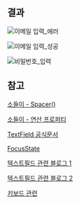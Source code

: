 
## 결과 
![이메일 입력_에러](https://github.com/APP-iOS3rd/Team7_AppDabang/assets/83914919/150085b4-65e5-439b-bd31-4edf83275eee)
<br/>

![이메일 입력_성공](https://github.com/APP-iOS3rd/Team7_AppDabang/assets/83914919/870727e6-af79-4b5d-b014-9a6b333a4562)
<br/>

![비밀번호_입력](https://github.com/APP-iOS3rd/Team7_AppDabang/assets/83914919/469cd841-3a1c-4771-8548-1146c712b02e)
<br/>

## 참고
[소들이 - Spacer()](https://babbab2.tistory.com/161)
<br/>

[소들이 - 연산 프로퍼티](https://babbab2.tistory.com/119)
<br/>

[TextField 공식문서](https://engineering.linecorp.com/ko/blog/line-pay-swiftui-textfield)
<br/>

[FocusState](https://developer.apple.com/documentation/swiftui/focusstate)
<br/>

[텍스트필드 관련 블로그 1](https://velog.io/@tmdckd232/SwiftUI-TextField-Dismissing-keyboard)
<br/>

[텍스트필드 관련 블로그 2](https://engineering.linecorp.com/ko/blog/line-pay-swiftui-textfield)
<br/>

[키보드 관련](https://ios-development.tistory.com/1068)
<br/>